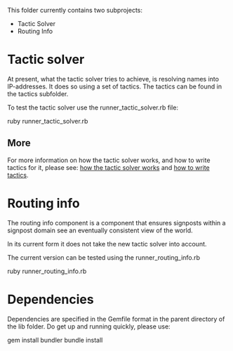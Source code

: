This folder currently contains two subprojects:

- Tactic Solver
- Routing Info

# Tactic solver

At present, what the tactic solver tries to achieve, is resolving names into
IP-addresses. It does so using a set of tactics. The tactics can be found in
the tactics subfolder.

To test the tactic solver use the runner_tactic_solver.rb file:

  ruby runner_tactic_solver.rb

## More

For more information on how the tactic solver works, and how to write tactics
for it, please see: [how the tactic solver works](https://github.com/avsm/signpost/blob/master/psp/lib/docs/tactic_solver.md) and
[how to write tactics](https://github.com/avsm/signpost/blob/master/psp/lib/docs/writing_tactics.md).


# Routing info

The routing info component is a component that ensures signposts within
a signpost domain see an eventually consistent view of the world.

In its current form it does not take the new tactic solver into account.

The current version can be tested using the runner_routing_info.rb

  ruby runner_routing_info.rb


# Dependencies

Dependencies are specified in the Gemfile format in the parent directory of the
lib folder. Do get up and running quickly, please use:

  gem install bundler
  bundle install


